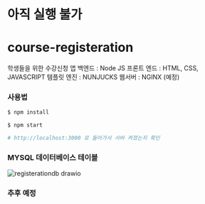 # 아직 실행 불가

# course-registeration

학생들을 위한 수강신청 앱
백엔드 : Node JS
프론트 엔드 : HTML, CSS, JAVASCRIPT
템플릿 엔진 : NUNJUCKS
웹서버 : NGINX (예정)

### 사용법

```sh
$ npm install
```

```sh
$ npm start

# http://localhost:3000 로 들어가서 서버 켜졌는지 확인
```

### MYSQL 데이터베이스 테이블

![registerationdb drawio](https://user-images.githubusercontent.com/33505398/198501755-7df48161-a1e8-4ecd-a3de-c7fbacfe15dd.png)

### 추후 예정
